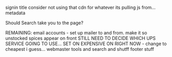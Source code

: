 signin title
consider not using that cdn for whatever its pulling js from...
metadata


Should Search take you to the page?




REMAINING:
email accounts - set up mailer to and from.
make it so unstocked spices appear on front
STILL NEED TO DECIDE WHICH UPS SERVICE GOING TO USE... SET ON EXPENSIVE ON RIGHT NOW - change to cheapest i guess...
webmaster tools and search and shutff
footer stuff
